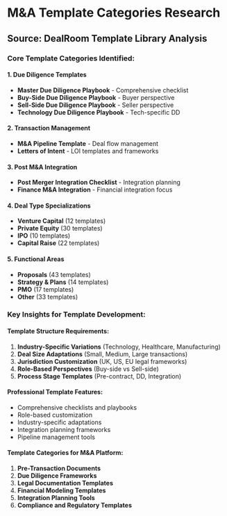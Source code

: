 # M&A Template Categories Research

## Source: DealRoom Template Library Analysis

### Core Template Categories Identified:

#### 1. **Due Diligence Templates**

- **Master Due Diligence Playbook** - Comprehensive checklist
- **Buy-Side Due Diligence Playbook** - Buyer perspective
- **Sell-Side Due Diligence Playbook** - Seller perspective
- **Technology Due Diligence Playbook** - Tech-specific DD

#### 2. **Transaction Management**

- **M&A Pipeline Template** - Deal flow management
- **Letters of Intent** - LOI templates and frameworks

#### 3. **Post M&A Integration**

- **Post Merger Integration Checklist** - Integration planning
- **Finance M&A Integration** - Financial integration focus

#### 4. **Deal Type Specializations**

- **Venture Capital** (12 templates)
- **Private Equity** (30 templates)
- **IPO** (10 templates)
- **Capital Raise** (22 templates)

#### 5. **Functional Areas**

- **Proposals** (43 templates)
- **Strategy & Plans** (14 templates)
- **PMO** (17 templates)
- **Other** (33 templates)

### Key Insights for Template Development:

#### **Template Structure Requirements:**

1. **Industry-Specific Variations** (Technology, Healthcare, Manufacturing)
2. **Deal Size Adaptations** (Small, Medium, Large transactions)
3. **Jurisdiction Customization** (UK, US, EU legal frameworks)
4. **Role-Based Perspectives** (Buy-side vs Sell-side)
5. **Process Stage Templates** (Pre-contract, DD, Integration)

#### **Professional Template Features:**

- Comprehensive checklists and playbooks
- Role-based customization
- Industry-specific adaptations
- Integration planning frameworks
- Pipeline management tools

#### **Template Categories for M&A Platform:**

1. **Pre-Transaction Documents**
2. **Due Diligence Frameworks**
3. **Legal Documentation Templates**
4. **Financial Modeling Templates**
5. **Integration Planning Tools**
6. **Compliance and Regulatory Templates**
